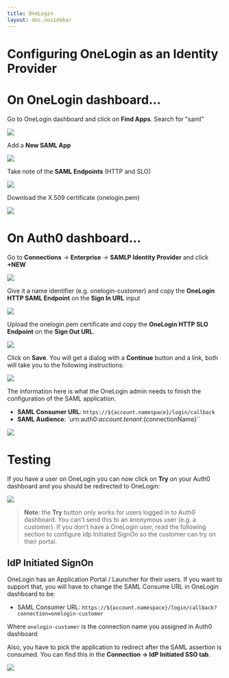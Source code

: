 ```yaml
---
title: OneLogin
layout: doc.nosidebar
---
```

# Configuring OneLogin as an Identity Provider

# On OneLogin dashboard...

Go to OneLogin dashboard and click on **Find Apps**. Search for "saml"

![](/media/articles/saml/identity-providers/onelogin/onelogin-1.png)

Add a **New SAML App**

![](/media/articles/saml/identity-providers/onelogin/onelogin-2.png)

Take note of the **SAML Endpoints** (HTTP and SLO)

![](/media/articles/saml/identity-providers/onelogin/onelogin-3.png)

Download the X.509 certificate (onelogin.pem)

![](/media/articles/saml/identity-providers/onelogin/onelogin-4.png)

# On Auth0 dashboard...

Go to **Connections** -> **Enterprise** -> **SAMLP Identity Provider** and click **+NEW**

![](/media/articles/saml/identity-providers/onelogin/onelogin-5.png)

Give it a name identifier (e.g. onelogin-customer) and copy the **OneLogin HTTP SAML Endpoint** on the **Sign In URL** input

![](/media/articles/saml/identity-providers/onelogin/onelogin-6.png)

Upload the onelogin.pem certificate and copy the **OneLogin HTTP SLO Endpoint** on the **Sign Out URL**.

![](/media/articles/saml/identity-providers/onelogin/onelogin-7.png)

Click on **Save**. You will get a dialog with a **Continue** button and a link, both will take you to the following instructions:

![](/media/articles/saml/identity-providers/onelogin/onelogin-8.png)

The information here is what the OneLogin admin needs to finish the configuration of the SAML application.

* **SAML Consumer URL**: `https://${account.namespace}/login/callback`
* **SAML Audience**: `urn:auth0:${account.tenant}:${connectionName}``

![](/media/articles/saml/identity-providers/onelogin/onelogin-9.png)

# Testing

If you have a user on OneLogin you can now click on **Try** on your Auth0 dashboard and you should be redirected to OneLogin:

![](/media/articles/saml/identity-providers/onelogin/onelogin-10.png)

> **Note**: the **Try** button only works for users logged in to Auth0 dashboard. You can't send this to an anonymous user (e.g. a customer). If you don't have a OneLogin user, read the following section to configure Idp Initiated SignOn so the customer can try on their portal.

## IdP Initiated SignOn

OneLogin has an Application Portal / Launcher for their users. If you want to support that, you will have to change the SAML Consume URL in OneLogin dashboard to be:

* SAML Consumer URL: `https://${account.namespace}/login/callback?connection=onelogin-customer`

Where `onelogin-customer` is the connection name you assigned in Auth0 dashboard

Also, you have to pick the application to redirect after the SAML assertion is consumed. You can find this in the **Connection -> IdP Initiated SSO tab**.

![](/media/articles/saml/identity-providers/onelogin/onelogin-11.png)
